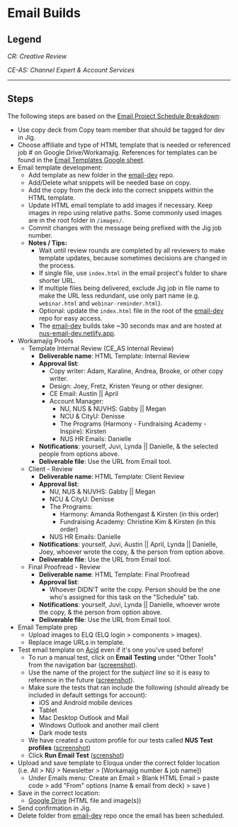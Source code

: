 # Email Builds

## Legend
*CR: Creative Review*

*CE-AS: Channel Expert & Account Services*

---

## Steps
The following steps are based on the [Email Project Schedule Breakdown](https://docs.google.com/spreadsheets/d/1-YDvSdWL7-4Rg9_A_a0Sr51ORVJpds756IwNvv0iFI4/edit#gid=0):
- Use copy deck from Copy team member that should be tagged for dev in Jig.
- Choose affiliate and type of HTML template that is needed or referenced job # on Google Drive/Workamajig. References for templates can be found in the [Email Templates Google sheet](https://docs.google.com/spreadsheets/d/1iidUG-57gmt0lOa988mLr1Ilt1ThcGN29fJQzQr54yc/edit#gid=1872926667).
- Email template development:
	- Add template as new folder in the [email-dev](https://github.com/NationalUniversitySystem/email-dev) repo.
	- Add/Delete what snippets will be needed base on copy.
	- Add the copy from the deck into the correct snippets within the HTML template.
	- Update HTML email template to add images if necessary. Keep images in repo using relative paths. Some commonly used images are in the root folder in `/images/`.
	- Commit changes with the message being prefixed with the Jig job number.
	- **Notes / Tips:**
		- Wait until review rounds are completed by all reviewers to make template updates, because sometimes decisions are changed in the process.
		- If single file, use `index.html` in the email project's folder to share shorter URL.
		- If multiple files being delivered, exclude Jig job in file name to make the URL less redundant, use only part name (e.g. `webinar.html` and `webinar-reminder.html`).
		- Optional: update the `index.html` file in the root of the [email-dev](https://github.com/NationalUniversitySystem/email-dev) repo for easy access.
		- The [email-dev](https://github.com/NationalUniversitySystem/email-dev) builds take ~30 seconds max and are hosted at [nus-email-dev.netlify.app](https://nus-email-dev.netlify.app/).
- Workamajig Proofs
	- Template Internal Review (CE_AS Internal Review)
		- **Deliverable name**: HTML Template: Internal Review
		- **Approval list**:
			- Copy writer: Adam, Karaline, Andrea, Brooke, or other copy writer.
			- Design: Joey, Fretz, Kristen Yeung or other designer.
			- CE Email: Austin || April
			- Account Manager:
				- NU, NUS & NUVHS: Gabby || Megan
				- NCU & CityU: Denisse
				- The Programs (Harmony - Fundraising Academy - Inspire): Kirsten
				- NUS HR Emails: Danielle
		- **Notifications**: yourself, Juvi, Lynda || Danielle, & the selected people from options above.
		- **Deliverable file**: Use the URL from Email tool.
	- Client - Review
		- **Deliverable name**: HTML Template: Client Review
		- **Approval list**:
			- NU, NUS & NUVHS: Gabby || Megan
			- NCU & CityU: Denisse
			- The Programs:
    			- Harmony: Amanda Rothengast & Kirsten (in this order)
    			- Fundraising Academy: Christine Kim & Kirsten (in this order)
			- NUS HR Emails: Danielle
		- **Notifications**: yourself, Juvi, Austin || April, Lynda || Danielle, Joey, whoever wrote the copy, & the person from option above.
		- **Deliverable file**: Use the URL from Email tool.
	- Final Proofread - Review
		- **Deliverable name**: HTML Template: Final Proofread
		- **Approval list**:
			- Whoever DIDN’T write the copy. Person should be the one who's assigned for this task on the "Schedule" tab.
		- **Notifications**: yourself, Juvi, Lynda || Danielle, whoever wrote the copy, & the person from option above.
		- **Deliverable file**: Use the URL from Email tool.
- Email Template prep
	- Upload images to ELQ (ELQ login > components > images).
	- Replace image URLs in template.
- Test email template on [Acid](https://www.emailonacid.com/) even if it's one you've used before!
	- To run a manual test, click on **Email Testing** under "Other Tools" from the navigation bar ([screenshot](https://media.emailonacid.com/wp-content/uploads/2021/04/seedlist1.png)).
	- Use the name of the project for the *subject line* so it is easy to reference in the future ([screenshot](https://media.emailonacid.com/wp-content/uploads/2021/04/seelist3..png)).
	- Make sure the tests that ran include the following (should already be included in default settings for account):
		- iOS and Android mobile devices
		- Tablet
		- Mac Desktop Outlook and Mail
		- Windows Outlook and another mail client
		- Dark mode tests
    - We have created a custom profile for our tests called **NUS Test profiles** ([screenshot](https://media.emailonacid.com/wp-content/uploads/2021/04/seedlist6.png))
    - Click **Run Email Test** ([screnshot](https://media.emailonacid.com/wp-content/uploads/2021/04/seedlist-7.png))
- Upload and save template to Eloqua under the correct folder location (i.e. All > NU > Newsletter > [Workamajig number & job name])
	- Under Emails menu: Create an Email > Blank HTML Email > paste code > add "From" options (name & email from deck) > save )
- Save in the correct location:
	- [Google Drive](https://drive.google.com/drive/folders/1QmKy2TpwRX23dFknkixXDEHUb_eAkcdY?usp=sharing) (HTML file and image(s))
- Send confirmation in Jig.
- Delete folder from [email-dev](https://github.com/NationalUniversitySystem/email-dev) repo once the email has been scheduled.
